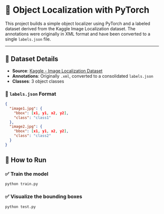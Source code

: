 # 🎯 Object Localization with PyTorch

This project builds a simple object localizer using PyTorch and a labeled dataset derived from the Kaggle Image Localization dataset. The annotations were originally in XML format and have been converted to a single `labels.json` file.

---

## 📁 Dataset Details

- **Source**: [Kaggle - Image Localization Dataset](https://www.kaggle.com/datasets/mbkinaci/image-localization-dataset)
- **Annotations**: Originally `.xml`, converted to a consolidated `labels.json`
- **Classes**: 3 object classes

### 📝 `labels.json` Format

```json
{
  "image1.jpg": {
    "bbox": [x1, y1, x2, y2],
    "class": "class1"
  },
  "image2.jpg": {
    "bbox": [x1, y1, x2, y2],
    "class": "class2"
  }
}
```

## 🧪 How to Run

### ✅ Train the model
```bash
python train.py
```

### ✅ Visualize the bounding boxes
```bash
python test.py
```
